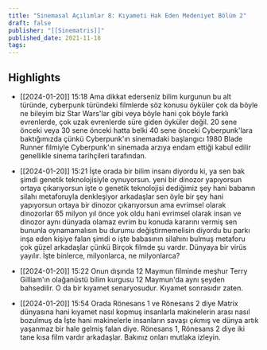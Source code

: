 ```yaml
---
title: "Sinemasal Açılımlar 8: Kıyameti Hak Eden Medeniyet Bölüm 2"
draft: false
publisher: "[[Sinematris]]"
published_date: 2021-11-18
tags:
---
```



## Highlights
* [[2024-01-20]] 15:18  Ama dikkat ederseniz bilim kurgunun bu alt türünde, cyberpunk türündeki filmlerde söz konusu öyküler çok da böyle ne bileyim biz Star Wars'lar gibi veya böyle hani çok böyle farklı evrenlerde, çok uzak evrenlerde süre giden öyküler değil. 20 sene önceki veya 30 sene önceki hatta belki 40 sene önceki Cyberpunk'lara baktığımızda çünkü Cyberpunk'ın sinemadaki başlangıcı 1980 Blade Runner filmiyle Cyberpunk'ın sinemada arzıya endam ettiği kabul edilir genellikle sinema tarihçileri tarafından.

* [[2024-01-20]] 15:21  İşte orada bir bilim insanı diyordu ki, ya sen bak şimdi genetik teknolojisiyle oynuyorsun. yeni bir dinozor yapıyorsun ortaya çıkarıyorsun işte o genetik teknolojisi dediğimiz şey hani babanın silahı metaforuyla denkleşiyor arkadaşlar sen öyle bir şey hani yapıyorsun ortaya bir dinozor çıkarıyorsun ama evrimsel olarak dinozorlar 65 milyon yıl önce yok oldu hani evrimsel olarak insan ve dinozor aynı dünyada olamaz evrim bu konuda kararını vermiş sen bununla oynamamalısın bu durumu değiştirmemelisin diyordu bu parkı inşa eden kişiye falan şimdi o işte babasının silahını bulmuş metaforu çok güzel arkadaşlar çünkü Birçok filmde şu vardır. Dünyaya bir virüs yayılır. İşte binlerce, milyonlarca, ne milyonlarca?

* [[2024-01-20]] 15:22  Onun dışında 12 Maymun filminde meşhur Terry Gilliam'ın olağanüstü bilim kurgusu 12 Maymun'da aynı şeyden bahsedilir. O da bir kıyamet senaryosudur. Kıyamet sonrasıdır zaten.

* [[2024-01-20]] 15:54  Orada Rönesans 1 ve Rönesans 2 diye Matrix dünyasına hani kıyamet nasıl kopmuş insanlarla makinelerin arası nasıl bozulmuş da İşte hani makinelerle insanların savaşı çıkmış ve dünya artık yaşanmaz bir hale gelmiş falan diye. Rönesans 1, Rönesans 2 diye iki tane kısa film vardır arkadaşlar. Bakınız onları mutlaka izleyin.

